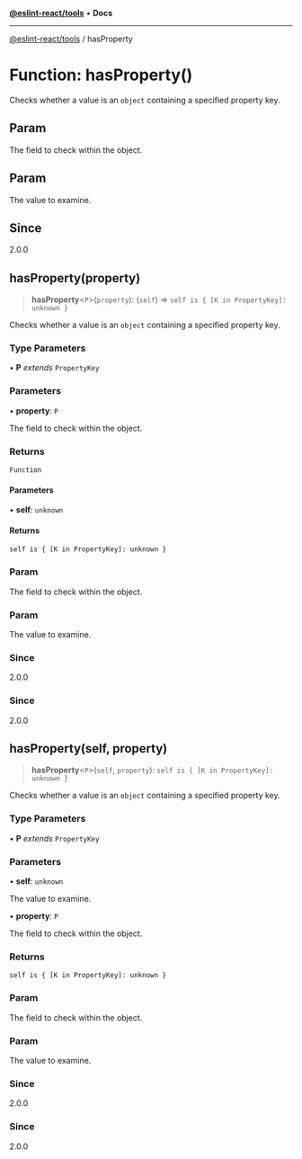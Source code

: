 [**@eslint-react/tools**](../README.md) • **Docs**

***

[@eslint-react/tools](../README.md) / hasProperty

# Function: hasProperty()

Checks whether a value is an `object` containing a specified property key.

## Param

The field to check within the object.

## Param

The value to examine.

## Since

2.0.0

## hasProperty(property)

> **hasProperty**\<`P`\>(`property`): (`self`) => `self is { [K in PropertyKey]: unknown }`

Checks whether a value is an `object` containing a specified property key.

### Type Parameters

• **P** *extends* `PropertyKey`

### Parameters

• **property**: `P`

The field to check within the object.

### Returns

`Function`

#### Parameters

• **self**: `unknown`

#### Returns

`self is { [K in PropertyKey]: unknown }`

### Param

The field to check within the object.

### Param

The value to examine.

### Since

2.0.0

### Since

2.0.0

## hasProperty(self, property)

> **hasProperty**\<`P`\>(`self`, `property`): `self is { [K in PropertyKey]: unknown }`

Checks whether a value is an `object` containing a specified property key.

### Type Parameters

• **P** *extends* `PropertyKey`

### Parameters

• **self**: `unknown`

The value to examine.

• **property**: `P`

The field to check within the object.

### Returns

`self is { [K in PropertyKey]: unknown }`

### Param

The field to check within the object.

### Param

The value to examine.

### Since

2.0.0

### Since

2.0.0
